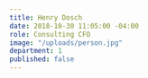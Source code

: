 ```yaml
---
title: Henry Dosch
date: 2018-10-30 11:05:00 -04:00
role: Consulting CFO
image: "/uploads/person.jpg"
department: 1
published: false
---
```

